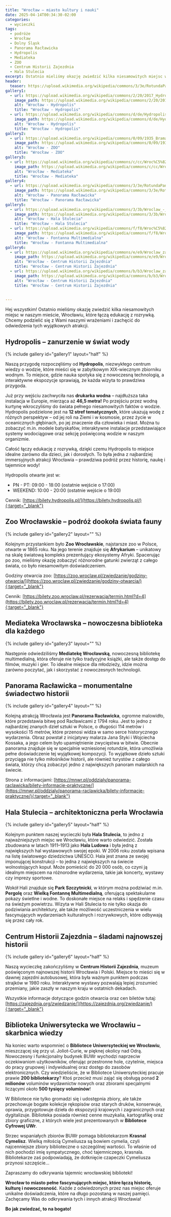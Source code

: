 ```yaml
---
title: "Wrocław – miasto kultury i nauki"
date: 2025-04-14T00:34:30-02:00
categories:
  - wycieczki
tags:
  - podróże
  - Wrocław
  - Dolny Śląsk
  - Panorama Racławicka
  - Hydropolis
  - Mediateka
  - ZOO
  - Centrum Historii Zajezdnia
  - Hala Stulecia
excerpt: Ostatnio mieliśmy okazję zwiedzić kilka niesamowitych miejsc w naszym mieście, Wrocławiu, które łączą edukację z rozrywką. Chcemy podzielić się z Wami naszymi wrażeniami i zachęcić do odwiedzenia tych wyjątkowych atrakcji.
header:
  teaser: https://upload.wikimedia.org/wikipedia/commons/3/3e/RotundaPanoramyRaclawickiej.jpg
gallery1:
  - url: https://upload.wikimedia.org/wikipedia/commons/2/20/2017_Hydropolis_we_Wroc%C5%82awiu.jpg
    image_path: https://upload.wikimedia.org/wikipedia/commons/2/20/2017_Hydropolis_we_Wroc%C5%82awiu.jpg
    alt: "Wrocław - Hydropolis"
    title: "Wrocław - Hydropolis"
  - url: https://upload.wikimedia.org/wikipedia/commons/d/de/Hydropolis._Water_tank_rn1.jpg
    image_path: https://upload.wikimedia.org/wikipedia/commons/d/de/Hydropolis._Water_tank_rn1.jpg
    alt: "Wrocław - Hydropolis"
    title: "Wrocław - Hydropolis"  
gallery2:
  - url: https://upload.wikimedia.org/wikipedia/commons/0/09/1935_Brama_g%C5%82%C3%B3wna_teren%C3%B3w_wystawowych.jpg
    image_path: https://upload.wikimedia.org/wikipedia/commons/0/09/1935_Brama_g%C5%82%C3%B3wna_teren%C3%B3w_wystawowych.jpg
    alt: "Wrocław - ZOO"
    title: "Wrocław - ZOO"      
gallery3:
  - url: https://upload.wikimedia.org/wikipedia/commons/c/cc/Wroc%C5%82aw%2C_Mediateka_-_fotopolska.eu_%28301189%29.jpg
    image_path: https://upload.wikimedia.org/wikipedia/commons/c/cc/Wroc%C5%82aw%2C_Mediateka_-_fotopolska.eu_%28301189%29.jpg
    alt: "Wrocław - Mediateka"
    title: "Wrocław - Mediateka"     
gallery4:
  - url: https://upload.wikimedia.org/wikipedia/commons/3/3e/RotundaPanoramyRaclawickiej.jpg
    image_path: https://upload.wikimedia.org/wikipedia/commons/3/3e/RotundaPanoramyRaclawickiej.jpg
    alt: "Wrocław - Panorama Racławicka"
    title: "Wrocław - Panorama Racławicka" 
gallery5:
  - url: https://upload.wikimedia.org/wikipedia/commons/3/3b/Wroclaw_-_Hala_Stulecia_03a.jpg
    image_path: https://upload.wikimedia.org/wikipedia/commons/3/3b/Wroclaw_-_Hala_Stulecia_03a.jpg
    alt: "Wrocław - Hala Stulecia"
    title: "Wrocław - Hala Stulecia"    
  - url: https://upload.wikimedia.org/wikipedia/commons/f/f8/Wroc%C5%82awska_fontanna_Piotr_Walczak2.jpg
    image_path: https://upload.wikimedia.org/wikipedia/commons/f/f8/Wroc%C5%82awska_fontanna_Piotr_Walczak2.jpg
    alt: "Wrocław - Fontanna Multimedialna"
    title: "Wrocław - Fontanna Multimedialna"      
gallery6:
  - url: https://upload.wikimedia.org/wikipedia/commons/e/e9/Wroclaw_zajezdnia_Grabiszynska_3.jpg
    image_path: https://upload.wikimedia.org/wikipedia/commons/e/e9/Wroclaw_zajezdnia_Grabiszynska_3.jpg
    alt: "Wrocław - Centrum Historii Zajezdnia"
    title: "Wrocław - Centrum Historii Zajezdnia"    
  - url: https://upload.wikimedia.org/wikipedia/commons/b/b3/Wroclaw_zajezdnia_Grabiszynska_4.jpg
    image_path: https://upload.wikimedia.org/wikipedia/commons/b/b3/Wroclaw_zajezdnia_Grabiszynska_4.jpg
    alt: "Wrocław - Centrum Historii Zajezdnia"
    title: "Wrocław - Centrum Historii Zajezdnia"      
    
    
---
```


Hej wszystkim! Ostatnio mieliśmy okazję zwiedzić kilka niesamowitych miejsc w naszym mieście, Wrocławiu, które łączą edukację z rozrywką. Chcemy podzielić się z Wami naszymi wrażeniami i zachęcić do odwiedzenia tych wyjątkowych atrakcji.

Hydropolis – zanurzenie w świat wody
---

{% include gallery id="gallery1" layout="half" %}

Naszą przygodę rozpoczęliśmy od **Hydropolis**, niezwykłego centrum wiedzy o wodzie, które mieści się w zabytkowym XIX-wiecznym zbiorniku wodnym. To miejsce, gdzie nauka spotyka się z nowoczesną technologią, a interaktywne ekspozycje sprawiają, że każda wizyta to prawdziwa przygoda.

Już przy wejściu zachwyciła nas **drukarka wodna** – najdłuższa taka instalacja w Europie, mierząca aż **46,5 metra!** Po przejściu przez wodną kurtynę wkroczyliśmy do świata pełnego niesamowitych faktów o wodzie.
Hydropolis podzielone jest na **12 stref tematycznych**, które ukazują wodę z różnych perspektyw – od jej roli na Ziemi i w kosmosie, przez życie w oceanicznych głębinach, po jej znaczenie dla człowieka i miast. Można tu zobaczyć m.in. modele batyskafów, interaktywne instalacje przedstawiające systemy wodociągowe oraz sekcję poświęconą wodzie w naszym organizmie.

Całość łączy edukację z rozrywką, dzięki czemu Hydropolis to miejsce idealne zarówno dla dzieci, jak i dorosłych. To była jedna z najbardziej immersyjnych atrakcji Wrocławia – prawdziwa podróż przez historię, naukę i tajemnice wody!

Hydropolis otwarte jest w:

- PN - PT: 09:00 - 18:00 (ostatnie wejście o 17:00)
- WEEKEND: 10:00 - 20:00 (ostatnie wejście o 19:00)

Cennik: [https://bilety.hydropolis.pl/](https://bilety.hydropolis.pl/){:target="_blank"} 

Zoo Wrocławskie – podróż dookoła świata fauny
---

{% include gallery id="gallery2" layout="" %}

Kolejnym przystankiem było **Zoo Wrocławskie**, najstarsze zoo w Polsce, otwarte w 1865 roku. Na jego terenie znajduje się **Afrykarium** – unikatowy na skalę światową kompleks prezentujący ekosystemy Afryki. Spacerując po zoo, mieliśmy okazję zobaczyć różnorodne gatunki zwierząt z całego świata, co było niesamowitym doświadczeniem.

Godziny otwarcia zoo: [https://zoo.wroclaw.pl/zwiedzanie/godziny-otwarcia/](https://zoo.wroclaw.pl/zwiedzanie/godziny-otwarcia/){:target="_blank"}


Cennik: [https://bilety.zoo.wroclaw.pl/rezerwacja/termin.html?d=4](https://bilety.zoo.wroclaw.pl/rezerwacja/termin.html?d=4){:target="_blank"}


Mediateka Wrocławska – nowoczesna biblioteka dla każdego
---

{% include gallery id="gallery3" layout="" %}

Następnie odwiedziliśmy **Mediatekę Wrocławską**, nowoczesną bibliotekę multimedialną, która oferuje nie tylko tradycyjne książki, ale także dostęp do filmów, muzyki i gier. To idealne miejsce dla młodzieży, idzie można zarówno poczytać, jak i skorzystać z nowoczesnych technologii.

Panorama Racławicka – monumentalne świadectwo historii
---

{% include gallery id="gallery4" layout="" %}

Kolejną atrakcją Wrocławia jest **Panorama Racławicka**, ogromne malowidło, które przedstawia bitwę pod Racławicami z 1794 roku. Jest to jedno z najbardziej znanych dzieł sztuki w Polsce, o długości 114 metrów i wysokości 15 metrów, które przenosi widza w samo serce historycznego wydarzenia. Obraz powstał z inicjatywy malarza Jana Styki i Wojciecha Kossaka, a jego celem było upamiętnienie zwycięstwa w bitwie. Obecnie panorama znajduje się w specjalnie wzniesionej rotundzie, która umożliwia pełne doświadczenie tej wyjątkowej kompozycji. To wyjątkowe dzieło sztuki przyciąga nie tylko miłośników historii, ale również turystów z całego świata, którzy chcą zobaczyć jedno z największych panoram malarskich na świecie.

Strona z informacjami: [https://mnwr.pl/oddzialy/panorama-raclawicka/bilety-informacje-praktyczne/](https://mnwr.pl/oddzialy/panorama-raclawicka/bilety-informacje-praktyczne/){:target="_blank"}


Hala Stulecia – architektoniczna perła Wrocławia
---

{% include gallery id="gallery5" layout="half" %}

Kolejnym punktem naszej wycieczki była **Hala Stulecia**, to jedno z najważniejszych miejsc we Wrocławiu, które warto odwiedzić. Została zbudowana w latach 1911–1913 jako **Hala Ludowa** i była jedną z największych hal wystawowych swojej epoki. W 2006 roku została wpisana na listę światowego dziedzictwa UNESCO. Hala jest znana ze swojej imponującej konstrukcji – to jedna z największych na świecie wolnostojących kopuł. Może pomieścić do 20 000 osób, co czyni ją idealnym miejscem na różnorodne wydarzenia, takie jak koncerty, wystawy czy imprezy sportowe.

Wokół Hali znajduje się **Park Szczytnicki**, w którym można podziwiać m.in. **Pergolę** oraz **Wielką Fontannę Multimedialną**, oferującą spektakularne pokazy świetlne i wodne. To doskonałe miejsce na relaks i spędzenie czasu na świeżym powietrzu. Wizyta w Hali Stulecia to nie tylko okazja do podziwiania  architektury, ale także możliwość uczestniczenia w wielu fascynujących wydarzeniach kulturalnych i rozrywkowych, które odbywają się przez cały rok.

Centrum Historii Zajezdnia – śladami najnowszej historii
---

{% include gallery id="gallery6" layout="half" %}

Naszą wycieczkę zakończyliśmy w **Centrum Historii Zajezdnia**, muzeum poświęconym najnowszej historii Wrocławia i Polski. Miejsce to mieści się w dawnej zajezdni autobusowej, która była ważnym punktem podczas strajków w 1980 roku. Interaktywne wystawy pozwalają lepiej zrozumieć przemiany, jakie zaszły w naszym kraju w ostatnich dekadach.
 
Wszystkie informacje dotyczące godzin otwarcia oraz cen biletów tutaj: [https://zajezdnia.org/zwiedzanie/](https://zajezdnia.org/zwiedzanie/){:target="_blank"}


Biblioteka Uniwersytecka we Wrocławiu – skarbnica wiedzy
---

Na koniec warto wspomnieć o **Bibliotece Uniwersyteckiej we Wrocławiu**, mieszczącej się przy ul. Joliot-Curie, w pięknej okolicy nad Odrą. Nowoczesny i funkcjonalny budynek BUWr wychodzi naprzeciw oczekiwaniom użytkowników, oferując przestronne hole, czytelnie, miejsca do pracy grupowej i indywidualnej oraz dostęp do zasobów elektronicznych. Czy wiedzieliście, że w Bibliotece Uniwersyteckiej pracuje prawie **200 bibliotekarzy**? Ktoś przecież musi zająć się obsługą ponad **2 milionów** voluminów wydawnictw nowych oraz zbiorami specjalnymi liczącymi około **500 tysięcy voluminów**!

W Bibliotece nie tylko gromadzi się i udostępnia zbiory, ale także przechowuje bogate kolekcje rękopisów oraz starych druków, konserwuje, oprawia, przygotowuje dzieła do ekspozycji krajowych i zagranicznych oraz dygitalizuje. Biblioteka posiada również cenne muzykalia, kartografikę oraz zbiory graficzne, z których wiele jest prezentowanych w **Bibliotece Cyfrowej UWr**.

Strzec wspaniałych zbiorów BUWr pomaga bibliotekarzom **Krasnal Cymelisz**. Wielką miłością Cymeliusza są bowiem cymelia, czyli najcenniejsze zbiory biblioteczne o szczególnej wartości. To właśnie od nich pochodzi imię sympatycznego, choć tajemniczego, krasnala. Bibliotekarze zaś podpowiadają, że dotknięcie czapeczki Cymeliusza przynosi szczęście…

Zapraszamy do odkrywania tajemnic wrocławskiej biblioteki!

**Wrocław to miasto pełne fascynujących miejsc, które łączą historię, kulturę i nowoczesność**. Każde z odwiedzonych przez nas miejsc oferuje unikalne doświadczenia, które na długo pozostaną w naszej pamięci. Zachęcamy Was do odkrywania tych i innych atrakcji Wrocławia!

**Bo jak zwiedzać, to na bogato!**
